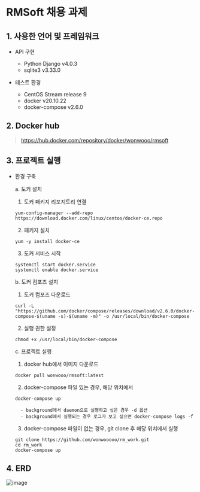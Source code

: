 # RMSoft 채용 과제

## 1. 사용한 언어 및 프레임워크

- API 구현
  - Python Django v4.0.3
  - sqlite3 v3.33.0

- 테스트 환경
  - CentOS Stream release 9
  - docker v20.10.22
  - docker-compose v2.6.0



## 2. Docker hub
> https://hub.docker.com/repository/docker/wonwooo/rmsoft



## 3. 프로젝트 실행

* 환경 구축

  a. 도커 설치

  1. 도커 패키지 리포지토리 연결
    ```
    yum-config-manager --add-repo https://download.docker.com/linux/centos/docker-ce.repo
    ```

  2. 패키지 설치
    ```
    yum -y install docker-ce
    ```

  3. 도커 서비스 시작
    ```
    systemctl start docker.service
    systemctl enable docker.service
    ```

  b. 도커 컴포즈 설치
  
  1. 도커 컴포즈 다운로드
    ```
    curl -L "https://github.com/docker/compose/releases/download/v2.6.0/docker-compose-$(uname -s)-$(uname -m)" -o /usr/local/bin/docker-compose
    ```

  2. 실행 권한 설정
    ```
    chmod +x /usr/local/bin/docker-compose
    ```

  c. 프로젝트 실행
  
  1. docker hub에서 이미지 다운로드
    ```
    docker pull wonwooo/rmsoft:latest
    ```

  2. docker-compose 파일 있는 경우, 해당 위치에서
    ```
    docker-compose up
    ```
        - background에서 daemon으로 실행하고 싶은 경우 -d 옵션
        - background에서 실행되는 경우 로그가 보고 싶으면 docker-compose logs -f

  3. docker-compose 파일이 없는 경우, git clone 후 해당 위치에서 실행
    ```
    git clone https://github.com/wonwooooo/rm_work.git
    cd rm_work
    docker-compose up
    ```



## 4. ERD
![image](https://user-images.githubusercontent.com/74032009/210040972-506af754-c1f9-44d3-bea5-ba0d4599aaaa.png)
